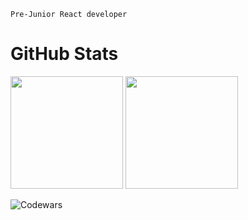 `Pre-Junior React developer`

<h1>GitHub Stats</h1>

<div>
  <img height="180em" src="https://github-readme-stats.vercel.app/api?username=nokken65&layout=compact&show_icons=true&theme=white&hide_border=true&icon_color=2a84ea&bg_color=00000000&text_color=2a84ea" />
  <img height="180em" src="https://github-readme-stats.vercel.app/api/top-langs/?username=nokken65&layout=compact&theme=white&hide_border=true&icon_color=2a84ea&bg_color=00000000&text_color=2a84ea" />
</div>

![Codewars](https://github.r2v.ch/codewars?user=nokken65?top_languages=true)
